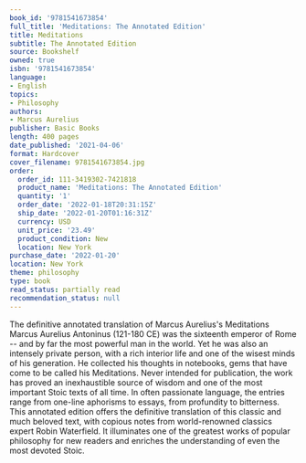 ```yaml
---
book_id: '9781541673854'
full_title: 'Meditations: The Annotated Edition'
title: Meditations
subtitle: The Annotated Edition
source: Bookshelf
owned: true
isbn: '9781541673854'
language:
- English
topics:
- Philosophy
authors:
- Marcus Aurelius
publisher: Basic Books
length: 400 pages
date_published: '2021-04-06'
format: Hardcover
cover_filename: 9781541673854.jpg
order:
  order_id: 111-3419302-7421818
  product_name: 'Meditations: The Annotated Edition'
  quantity: '1'
  order_date: '2022-01-18T20:31:15Z'
  ship_date: '2022-01-20T01:16:31Z'
  currency: USD
  unit_price: '23.49'
  product_condition: New
  location: New York
purchase_date: '2022-01-20'
location: New York
theme: philosophy
type: book
read_status: partially read
recommendation_status: null
---
```

The definitive annotated translation of Marcus Aurelius's Meditations
Marcus Aurelius Antoninus (121-180 CE) was the sixteenth emperor of Rome -- and by far the most powerful man in the world. Yet he was also an intensely private person, with a rich interior life and one of the wisest minds of his generation. He collected his thoughts in notebooks, gems that have come to be called his Meditations. Never intended for publication, the work has proved an inexhaustible source of wisdom and one of the most important Stoic texts of all time. In often passionate language, the entries range from one-line aphorisms to essays, from profundity to bitterness.
This annotated edition offers the definitive translation of this classic and much beloved text, with copious notes from world-renowned classics expert Robin Waterfield. It illuminates one of the greatest works of popular philosophy for new readers and enriches the understanding of even the most devoted Stoic.
